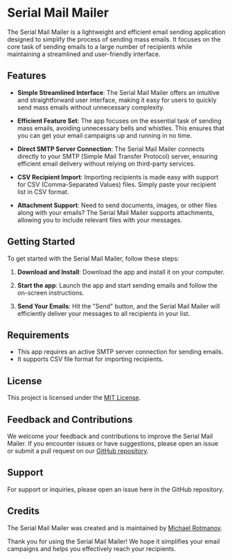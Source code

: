 # Serial Mail Mailer

The Serial Mail Mailer is a lightweight and efficient email sending application designed
to simplify the process of sending mass emails. 
It focuses on the core task of sending emails to a large number of recipients
while maintaining a streamlined and user-friendly interface.

## Features

- **Simple Streamlined Interface**: The Serial Mail Mailer offers an intuitive and straightforward user interface, making it easy for users to quickly send mass emails without unnecessary complexity.

- **Efficient Feature Set**: The app focuses on the essential task of sending mass emails, avoiding unnecessary bells and whistles. This ensures that you can get your email campaigns up and running in no time.

- **Direct SMTP Server Connection**: The Serial Mail Mailer connects directly to your SMTP (Simple Mail Transfer Protocol) server, ensuring efficient email delivery without relying on third-party services.

- **CSV Recipient Import**: Importing recipients is made easy with support for CSV (Comma-Separated Values) files. Simply paste your recipient list in CSV format.

- **Attachment Support**: Need to send documents, images, or other files along with your emails? The Serial Mail Mailer supports attachments, allowing you to include relevant files with your messages.

## Getting Started

To get started with the Serial Mail Mailer, follow these steps:

1. **Download and Install**: Download the app and install it on your computer.

2. **Start the app**: Launch the app and start sending emails and follow the on-screen instructions.

3. **Send Your Emails**: Hit the "Send" button, and the Serial Mail Mailer will efficiently deliver your messages to all recipients in your list.

## Requirements

- This app requires an active SMTP server connection for sending emails.
- It supports CSV file format for importing recipients.

## License

This project is licensed under the [MIT License](LICENSE.md).

## Feedback and Contributions

We welcome your feedback and contributions to improve the Serial Mail Mailer. If you encounter issues or have suggestions, please open an issue or submit a pull request on our [GitHub repository](https://github.com/your-username/serial-mail-mailer).

## Support

For support or inquiries, please open an issue here in the GitHub repository.

## Credits

The Serial Mail Mailer was created and is maintained by [Michael Rotmanov](https://www.rotmanov.de).

Thank you for using the Serial Mail Mailer! We hope it simplifies your email campaigns and helps you effectively reach your recipients.
